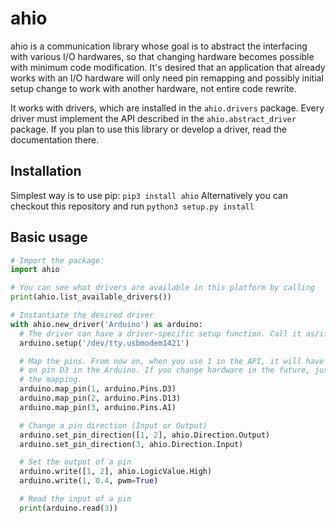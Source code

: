 ahio
====

ahio is a communication library whose goal
is to abstract the interfacing with various I/O hardwares, so that changing
hardware becomes possible with minimum code modification. It's desired that
an application that already works with an I/O hardware will only need pin
remapping and possibly initial setup change to work with another hardware, not
entire code rewrite.

It works with drivers, which are installed in the `ahio.drivers` package. Every
driver must implement the API described in the `ahio.abstract_driver` package.
If you plan to use this library or develop a driver, read the documentation
there.


Installation
------------

Simplest way is to use pip: `pip3 install ahio`
Alternatively you can checkout this repository and run
`python3 setup.py install`


Basic usage
-----------

```python
# Import the package:
import ahio

# You can see what drivers are available in this platform by calling
print(ahio.list_available_drivers())

# Instantiate the desired driver
with ahio.new_driver('Arduino') as arduino:
  # The driver can have a driver-specific setup function. Call it as/if needed.
  arduino.setup('/dev/tty.usbmodem1421')

  # Map the pins. From now on, when you use 1 in the API, it will have effects
  # on pin D3 in the Arduino. If you change hardware in the future, just change
  # the mapping.
  arduino.map_pin(1, arduino.Pins.D3)
  arduino.map_pin(2, arduino.Pins.D13)
  arduino.map_pin(3, arduino.Pins.A1)

  # Change a pin direction (Input or Output)
  arduino.set_pin_direction([1, 2], ahio.Direction.Output)
  arduino.set_pin_direction(3, ahio.Direction.Input)

  # Set the output of a pin
  arduino.write([1, 2], ahio.LogicValue.High)
  arduino.write(1, 0.4, pwm=True)

  # Read the input of a pin
  print(arduino.read(3))
```
